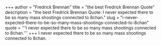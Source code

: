 +++
author = "Fredrick Brennan"
title = "the best Fredrick Brennan Quote"
description = "the best Fredrick Brennan Quote: I never expected there to be so many mass shootings connected to 8chan."
slug = "i-never-expected-there-to-be-so-many-mass-shootings-connected-to-8chan"
quote = '''I never expected there to be so many mass shootings connected to 8chan.'''
+++
I never expected there to be so many mass shootings connected to 8chan.

